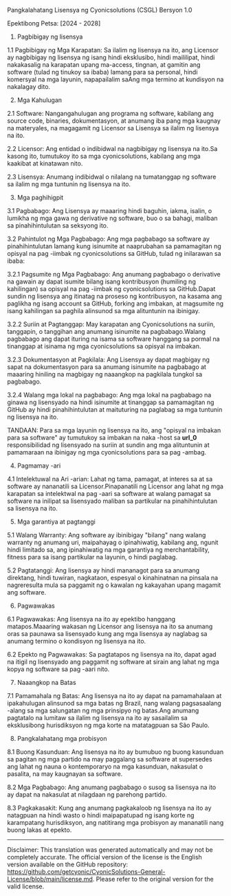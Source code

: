 Pangkalahatang Lisensya ng Cyonicsolutions (CSGL)
Bersyon 1.0

Epektibong Petsa: [2024 - 2028]

1. Pagbibigay ng lisensya

1.1 Pagbibigay ng Mga Karapatan: Sa ilalim ng lisensya na ito, ang Licensor ay nagbibigay ng lisensya ng isang hindi eksklusibo, hindi maililipat, hindi nakakasalig na karapatan upang ma-access, tingnan, at gamitin ang software (tulad ng tinukoy sa ibaba) lamang para sa personal, hindi komersyal na mga layunin, napapailalim saAng mga termino at kundisyon na nakalagay dito.

2. Mga Kahulugan

2.1 Software: Nangangahulugan ang programa ng software, kabilang ang source code, binaries, dokumentasyon, at anumang iba pang mga kaugnay na materyales, na magagamit ng Licensor sa Lisensya sa ilalim ng lisensya na ito.

2.2 Licensor: Ang entidad o indibidwal na nagbibigay ng lisensya na ito.Sa kasong ito, tumutukoy ito sa mga cyonicsolutions, kabilang ang mga kaakibat at kinatawan nito.

2.3 Lisensya: Anumang indibidwal o nilalang na tumatanggap ng software sa ilalim ng mga tuntunin ng lisensya na ito.

3. Mga paghihigpit

3.1 Pagbabago: Ang Lisensya ay maaaring hindi baguhin, iakma, isalin, o lumikha ng mga gawa ng derivative ng software, buo o sa bahagi, maliban sa pinahihintulutan sa seksyong ito.

3.2 Pahintulot ng Mga Pagbabago: Ang mga pagbabago sa software ay pinahihintulutan lamang kung isinumite at naaprubahan sa pamamagitan ng opisyal na pag -iimbak ng cyonicsolutions sa GitHub, tulad ng inilarawan sa ibaba:

3.2.1 Pagsumite ng Mga Pagbabago: Ang anumang pagbabago o derivative na gawain ay dapat isumite bilang isang kontribusyon (humiling ng kahilingan) sa opisyal na pag -iimbak ng cyonicsolutions sa GitHub.Dapat sundin ng lisensya ang itinatag na proseso ng kontribusyon, na kasama ang paglikha ng isang account sa GitHub, forking ang imbakan, at magsumite ng isang kahilingan sa paghila alinsunod sa mga alituntunin na ibinigay.

3.2.2 Suriin at Pagtanggap: May karapatan ang Cyonicsolutions na suriin, tanggapin, o tanggihan ang anumang isinumite na pagbabago.Walang pagbabago ang dapat ituring na isama sa software hanggang sa pormal na tinanggap at isinama ng mga cyonicsolutions sa opisyal na imbakan.

3.2.3 Dokumentasyon at Pagkilala: Ang Lisensya ay dapat magbigay ng sapat na dokumentasyon para sa anumang isinumite na pagbabago at maaaring hiniling na magbigay ng naaangkop na pagkilala tungkol sa pagbabago.

3.2.4 Walang mga lokal na pagbabago: Ang mga lokal na pagbabago na ginawa ng lisensyado na hindi isinumite at tinanggap sa pamamagitan ng GitHub ay hindi pinahihintulutan at maituturing na paglabag sa mga tuntunin ng lisensya na ito.

TANDAAN: Para sa mga layunin ng lisensya na ito, ang "opisyal na imbakan para sa software" ay tumutukoy sa imbakan na naka -host sa __url_0__ responsibilidad ng lisensyado na suriin at sundin ang mga alituntunin at pamamaraan na ibinigay ng mga cyonicsolutions para sa pag -ambag.

4. Pagmamay -ari

4.1 Intelektuwal na Ari -arian: Lahat ng tama, pamagat, at interes sa at sa software ay nananatili sa Licensor.Pinapanatili ng Licensor ang lahat ng mga karapatan sa intelektwal na pag -aari sa software at walang pamagat sa software na inilipat sa lisensyado maliban sa partikular na pinahihintulutan sa lisensya na ito.

5. Mga garantiya at pagtanggi

5.1 Walang Warranty: Ang software ay ibinibigay "bilang" nang walang warranty ng anumang uri, maipahayag o ipinahiwatig, kabilang ang, ngunit hindi limitado sa, ang ipinahiwatig na mga garantiya ng merchantability, fitness para sa isang partikular na layunin, o hindi paglabag.

5.2 Pagtatanggi: Ang lisensya ay hindi mananagot para sa anumang direktang, hindi tuwiran, nagkataon, espesyal o kinahinatnan na pinsala na nagreresulta mula sa paggamit ng o kawalan ng kakayahan upang magamit ang software.

6. Pagwawakas

6.1 Pagwawakas: Ang lisensya na ito ay epektibo hanggang matapos.Maaaring wakasan ng Licensor ang lisensya na ito sa anumang oras sa paunawa sa lisensyado kung ang mga lisensya ay naglabag sa anumang termino o kondisyon ng lisensya na ito.

6.2 Epekto ng Pagwawakas: Sa pagtatapos ng lisensya na ito, dapat agad na itigil ng lisensyado ang paggamit ng software at sirain ang lahat ng mga kopya ng software sa pag -aari nito.

7. Naaangkop na Batas

7.1 Pamamahala ng Batas: Ang lisensya na ito ay dapat na pamamahalaan at ipakahulugan alinsunod sa mga batas ng Brazil, nang walang pagsasaalang -alang sa mga salungatan ng mga prinsipyo ng batas.Ang anumang pagtatalo na lumitaw sa ilalim ng lisensya na ito ay sasailalim sa eksklusibong hurisdiksyon ng mga korte na matatagpuan sa São Paulo.

8. Pangkalahatang mga probisyon

8.1 Buong Kasunduan: Ang lisensya na ito ay bumubuo ng buong kasunduan sa pagitan ng mga partido na may paggalang sa software at supersedes ang lahat ng nauna o kontemporaryo na mga kasunduan, nakasulat o pasalita, na may kaugnayan sa software.

8.2 Mga Pagbabago: Ang anumang pagbabago o susog sa lisensya na ito ay dapat na nakasulat at nilagdaan ng parehong partido.

8.3 Pagkakasakit: Kung ang anumang pagkakaloob ng lisensya na ito ay natagpuan na hindi wasto o hindi maipapatupad ng isang korte ng karampatang hurisdiksyon, ang natitirang mga probisyon ay mananatili nang buong lakas at epekto.

---
Disclaimer: This translation was generated automatically and may not be completely accurate. The official version of the license is the English version available on the GitHub repository: https://github.com/getcyonic/CyonicSolutions-General-License/blob/main/license.md. Please refer to the original version for the valid license.